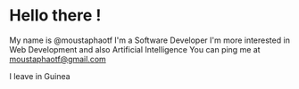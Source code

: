 # Hello there !
My name is @moustaphaotf
I'm a Software Developer
I'm more interested in Web Development and also Artificial Intelligence
You can ping me at moustaphaotf@gmail.com

I leave in Guinea